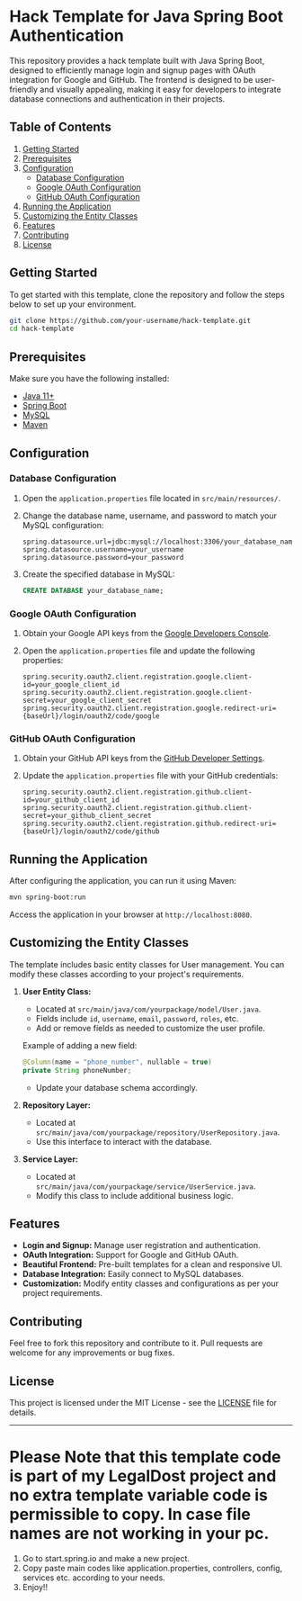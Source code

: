 
# Hack Template for Java Spring Boot Authentication

This repository provides a hack template built with Java Spring Boot, designed to efficiently manage login and signup pages with OAuth integration for Google and GitHub. The frontend is designed to be user-friendly and visually appealing, making it easy for developers to integrate database connections and authentication in their projects.

## Table of Contents

1. [Getting Started](#getting-started)
2. [Prerequisites](#prerequisites)
3. [Configuration](#configuration)
   - [Database Configuration](#database-configuration)
   - [Google OAuth Configuration](#google-oauth-configuration)
   - [GitHub OAuth Configuration](#github-oauth-configuration)
4. [Running the Application](#running-the-application)
5. [Customizing the Entity Classes](#customizing-the-entity-classes)
6. [Features](#features)
7. [Contributing](#contributing)
8. [License](#license)

## Getting Started

To get started with this template, clone the repository and follow the steps below to set up your environment.

```bash
git clone https://github.com/your-username/hack-template.git
cd hack-template
```

## Prerequisites

Make sure you have the following installed:

- [Java 11+](https://www.oracle.com/java/technologies/javase-jdk11-downloads.html)
- [Spring Boot](https://spring.io/projects/spring-boot)
- [MySQL](https://www.mysql.com/downloads/)
- [Maven](https://maven.apache.org/download.cgi)

## Configuration

### Database Configuration

1. Open the `application.properties` file located in `src/main/resources/`.

2. Change the database name, username, and password to match your MySQL configuration:

    ```properties
    spring.datasource.url=jdbc:mysql://localhost:3306/your_database_name
    spring.datasource.username=your_username
    spring.datasource.password=your_password
    ```

3. Create the specified database in MySQL:

    ```sql
    CREATE DATABASE your_database_name;
    ```

### Google OAuth Configuration

1. Obtain your Google API keys from the [Google Developers Console](https://console.developers.google.com/).

2. Open the `application.properties` file and update the following properties:

    ```properties
    spring.security.oauth2.client.registration.google.client-id=your_google_client_id
    spring.security.oauth2.client.registration.google.client-secret=your_google_client_secret
    spring.security.oauth2.client.registration.google.redirect-uri={baseUrl}/login/oauth2/code/google
    ```

### GitHub OAuth Configuration

1. Obtain your GitHub API keys from the [GitHub Developer Settings](https://github.com/settings/developers).

2. Update the `application.properties` file with your GitHub credentials:

    ```properties
    spring.security.oauth2.client.registration.github.client-id=your_github_client_id
    spring.security.oauth2.client.registration.github.client-secret=your_github_client_secret
    spring.security.oauth2.client.registration.github.redirect-uri={baseUrl}/login/oauth2/code/github
    ```

## Running the Application

After configuring the application, you can run it using Maven:

```bash
mvn spring-boot:run
```

Access the application in your browser at `http://localhost:8080`.

## Customizing the Entity Classes

The template includes basic entity classes for User management. You can modify these classes according to your project's requirements.

1. **User Entity Class:**
   - Located at `src/main/java/com/yourpackage/model/User.java`.
   - Fields include `id`, `username`, `email`, `password`, `roles`, etc.
   - Add or remove fields as needed to customize the user profile.

   Example of adding a new field:

   ```java
   @Column(name = "phone_number", nullable = true)
   private String phoneNumber;
   ```

   - Update your database schema accordingly.

2. **Repository Layer:**
   - Located at `src/main/java/com/yourpackage/repository/UserRepository.java`.
   - Use this interface to interact with the database.

3. **Service Layer:**
   - Located at `src/main/java/com/yourpackage/service/UserService.java`.
   - Modify this class to include additional business logic.

## Features

- **Login and Signup:** Manage user registration and authentication.
- **OAuth Integration:** Support for Google and GitHub OAuth.
- **Beautiful Frontend:** Pre-built templates for a clean and responsive UI.
- **Database Integration:** Easily connect to MySQL databases.
- **Customization:** Modify entity classes and configurations as per your project requirements.

## Contributing

Feel free to fork this repository and contribute to it. Pull requests are welcome for any improvements or bug fixes.

## License

This project is licensed under the MIT License - see the [LICENSE](LICENSE) file for details.

---

# Please Note that this template code is part of my LegalDost project and no extra template variable code is permissible to copy. In case file names are not working in your pc. 
1. Go to start.spring.io and make a new project.
2. Copy paste main codes like application.properties, controllers, config, services etc. according to your needs.
3. Enjoy!!
